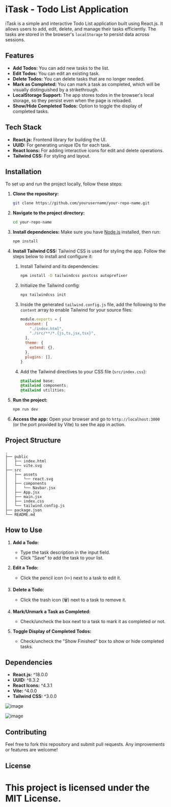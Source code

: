 # iTask - Todo List Application

iTask is a simple and interactive Todo List application built using React.js. It allows users to add, edit, delete, and manage their tasks efficiently. The tasks are stored in the browser's `localStorage` to persist data across sessions.

## Features

- **Add Todos:** You can add new tasks to the list.
- **Edit Todos:** You can edit an existing task.
- **Delete Todos:** You can delete tasks that are no longer needed.
- **Mark as Completed:** You can mark a task as completed, which will be visually distinguished by a strikethrough.
- **LocalStorage Support:** The app stores todos in the browser's local storage, so they persist even when the page is reloaded.
- **Show/Hide Completed Todos:** Option to toggle the display of completed tasks.

## Tech Stack

- **React.js:** Frontend library for building the UI.
- **UUID:** For generating unique IDs for each task.
- **React Icons:** For adding interactive icons for edit and delete operations.
- **Tailwind CSS:** For styling and layout.

## Installation

To set up and run the project locally, follow these steps:

1. **Clone the repository:**
   ```bash
   git clone https://github.com/yourusername/your-repo-name.git
   ```

2. **Navigate to the project directory:**
   ```bash
   cd your-repo-name
   ```

3. **Install dependencies:**
   Make sure you have [Node.js](https://nodejs.org/) installed, then run:
   ```bash
   npm install
   ```

4. **Install Tailwind CSS:**
   Tailwind CSS is used for styling the app. Follow the steps below to install and configure it:

   1. Install Tailwind and its dependencies:
      ```bash
      npm install -D tailwindcss postcss autoprefixer
      ```

   2. Initialize the Tailwind config:
      ```bash
      npx tailwindcss init
      ```

   3. Inside the generated `tailwind.config.js` file, add the following to the `content` array to enable Tailwind for your source files:
      ```js
      module.exports = {
        content: [
          "./index.html",
          "./src/**/*.{js,ts,jsx,tsx}",
        ],
        theme: {
          extend: {},
        },
        plugins: [],
      }
      ```

   4. Add the Tailwind directives to your CSS file (`src/index.css`):
      ```css
      @tailwind base;
      @tailwind components;
      @tailwind utilities;
      ```

5. **Run the project:**
   ```bash
   npm run dev
   ```

6. **Access the app:**
   Open your browser and go to `http://localhost:3000` (or the port provided by Vite) to see the app in action.

## Project Structure

```
.
├── public
│   ├── index.html
│   └── vite.svg
├── src
│   ├── assets
│   │   └── react.svg
│   ├── components
│   │   └── Navbar.jsx
│   ├── App.jsx
│   ├── main.jsx
│   ├── index.css
│   └── tailwind.config.js
├── package.json
└── README.md
```

## How to Use

1. **Add a Todo:** 
   - Type the task description in the input field.
   - Click "Save" to add the task to your list.
   
2. **Edit a Todo:** 
   - Click the pencil icon (✏️) next to a task to edit it.
   
3. **Delete a Todo:**
   - Click the trash icon (🗑️) next to a task to remove it.
   
4. **Mark/Unmark a Task as Completed:**
   - Check/uncheck the box next to a task to mark it as completed or not.

5. **Toggle Display of Completed Todos:**
   - Check/uncheck the "Show Finished" box to show or hide completed tasks.

## Dependencies

- **React.js:** ^18.0.0
- **UUID:** ^8.3.2
- **React Icons:** ^4.3.1
- **Vite:** ^4.0.0
- **Tailwind CSS:** ^3.0.0

![image](https://github.com/user-attachments/assets/8a4f3866-3983-4c6c-8fb7-363479571711)

![image](https://github.com/user-attachments/assets/367e7618-da90-4475-9e4b-0580c82dac2e)

## Contributing

Feel free to fork this repository and submit pull requests. Any improvements or features are welcome!

## License

This project is licensed under the MIT License.
=======
